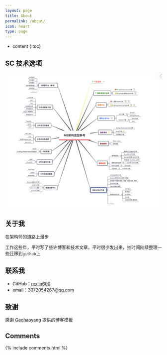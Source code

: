 ```yaml
---
layout: page
title: About
permalink: /about/
icon: heart
type: page
---
```


- content
  {:toc}

## SC 技术选项

![ms-sc](/images/ms/ms-00.png)

## 关于我

在架构师的道路上漫步

工作这些年，平时写了些许博客和技术文章，平时很少发出来，抽时间陆续整理一些迁移到`github`上

## 联系我

- GitHub：[rexlin600](https://github.com/rexlin600)
- email：3072054267@qq.com

## 致谢

感谢 [Gaohaoyang](https://github.com/Gaohaoyang) 提供的博客模板

## Comments

{% include comments.html %}
